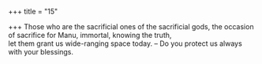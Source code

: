 +++
title = "15"

+++
Those who are the sacrificial ones of the sacrificial gods, the occasion  of sacrifice for Manu, immortal, knowing the truth,  
let them grant us wide-ranging space today. – Do you protect us always  with your blessings.  